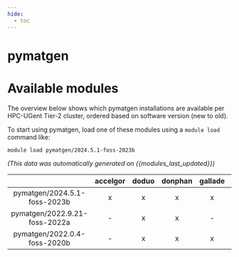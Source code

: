 ```yaml
---
hide:
  - toc
---
```


pymatgen
========

# Available modules


The overview below shows which pymatgen installations are available per HPC-UGent Tier-2 cluster, ordered based on software version (new to old).

To start using pymatgen, load one of these modules using a `module load` command like:

```shell
module load pymatgen/2024.5.1-foss-2023b
```

*(This data was automatically generated on {{modules_last_updated}})*  

| |accelgor|doduo|donphan|gallade|joltik|shinx|
| :---: | :---: | :---: | :---: | :---: | :---: | :---: |
|pymatgen/2024.5.1-foss-2023b|x|x|x|x|x|x|
|pymatgen/2022.9.21-foss-2022a|-|x|x|-|-|-|
|pymatgen/2022.0.4-foss-2020b|-|x|x|x|-|-|
